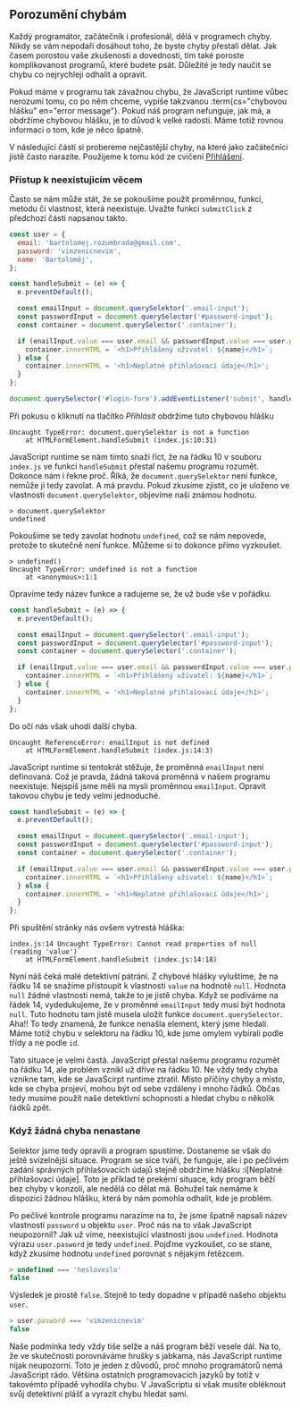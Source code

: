 ## Porozumění chybám

Každý programátor, začátečník i profesionál, dělá v programech chyby. Nikdy se vám nepodaří dosáhout toho, že byste chyby přestali dělat. Jak časem porostou vaše zkušenosti a dovednosti, tím také poroste komplikovanost programů, které budete psát. Důležité je tedy naučit se chybu co nejrychleji odhalit a opravit.

Pokud máme v programu tak závažnou chybu, že JavaScript runtime vůbec nerozumí tomu, co po něm chceme, vypíše takzvanou :term{cs="chybovou hlášku" en="error message"}. Pokud náš program nefunguje, jak má, a obdržíme chybovou hlášku, je to důvod k velké radosti. Máme totiž rovnou informaci o tom, kde je něco špatně.

V následující částí si probereme nejčastější chyby, na které jako začátečníci jistě často narazíte. Použijeme k tomu kód ze cvičení [Přihlášení](/kurzy/daweb/zaklady-js/udalosti-formulare/ulozky-na-doma#cvdoma>prihlaseni).

### Přístup k neexistujicím věcem

Často se nám může stát, že se pokoušíme použít proměnnou, funkci, metodu či vlastnost, která neexistuje. Uvažte funkci `submitClick` z předchozí části napsanou takto.

```js
const user = {
  email: 'bartolomej.rozumbrada@gmail.com',
  password: 'vimzenicnevim',
  name: 'Bartoloměj',
};

const handleSubmit = (e) => {
  e.preventDefault();

  const emailInput = document.querySelektor('.email-input');
  const passwordInput = document.querySelector('#password-input');
  const container = document.querySelector('.container');

  if (enailInput.value === user.email && passwordInput.value === user.pasword) {
    container.innerHTML = `<h1>Přihlášený uživatel: ${name}</h1>`;
  } else {
    container.innerHTML = '<h1>Neplatné přihlašovací údaje</h1>';
  }
};

document.querySelector('#login-form').addEventListener('submit', handleSubmit);
```

Při pokusu o kliknutí na tlačítko _Přihlásit_ obdržíme tuto chybovou hlášku

```
Uncaught TypeError: document.querySelektor is not a function
    at HTMLFormElement.handleSubmit (index.js:10:31)
```

JavaScript runtime se nám tímto snaží říct, že na řádku 10 v souboru `index.js` ve funkci `handleSubmit` přestal našemu programu rozumět. Dokonce nám i řekne proč. Říká, že `document.querySelektor` není funkce, nemůže ji tedy zavolat. A má pravdu. Pokud zkusíme zjistit, co je uloženo ve vlastnosti `document.querySelektor`, objevíme naši známou hodnotu.

```jscon
> document.querySelektor
undefined
```

Pokoušíme se tedy zavolat hodnotu `undefined`, což se nám nepovede, protože to skutečně není funkce. Můžeme si to dokonce přímo vyzkoušet.

```jscon
> undefined()
Uncaught TypeError: undefined is not a function
    at <anonymous>:1:1
```

Opravíme tedy název funkce a radujeme se, že už bude vše v pořádku. 

```js
const handleSubmit = (e) => {
  e.preventDefault();

  const emailInput = document.querySelector('.email-input');
  const passwordInput = document.querySelector('#password-input');
  const container = document.querySelector('.container');

  if (enailInput.value === user.email && passwordInput.value === user.pasword) {
    container.innerHTML = `<h1>Přihlášený uživatel: ${name}</h1>`;
  } else {
    container.innerHTML = '<h1>Neplatné přihlašovací údaje</h1>';
  }
};
```

Do očí nás však uhodí další chyba.

```
Uncaught ReferenceError: enailInput is not defined
    at HTMLFormElement.handleSubmit (index.js:14:3)
```

JavaScript runtime si tentokrát stěžuje, že proměnná `enailInput` není definovaná. Což je pravda, žádná taková proměnná v našem programu neexistuje. Nejspíš jsme měli na mysli proměnnou `emailInput`. Opravit takovou chybu je tedy velmi jednoduché.

```js
const handleSubmit = (e) => {
  e.preventDefault();

  const emailInput = document.querySelector('.email-input');
  const passwordInput = document.querySelector('#password-input');
  const container = document.querySelector('.container');

  if (emailInput.value === user.email && passwordInput.value === user.pasword) {
    container.innerHTML = `<h1>Přihlášený uživatel: ${name}</h1>`;
  } else {
    container.innerHTML = '<h1>Neplatné přihlašovací údaje</h1>';
  }
};
```

Při spuštění stránky nás ovšem vytrestá hláška:

```
index.js:14 Uncaught TypeError: Cannot read properties of null (reading 'value')
    at HTMLFormElement.handleSubmit (index.js:14:18)
```

Nyní náš čeká malé detektivní pátrání. Z chybové hlášky vyluštíme, že na řádku 14 se snažíme přistoupit k vlastnosti `value` na hodnotě `null`. Hodnota `null` žádné vlastnosti nemá, takže to je jistě chyba. Když se podíváme na řádek 14, vydedukujeme, že v proměnné `emailInput` tedy musí být hodnota `null`. Tuto hodnotu tam jistě musela uložit funkce `document.querySelector`. Aha!! To tedy znamená, že funkce nenašla element, který jsme hledali. Máme totiž chybu v selektoru na řádku 10, kde jsme omylem vybírali podle třídy a ne podle `id`.

Tato situace je velmi častá. JavaScript přestal našemu programu rozumět na řádku 14, ale problém vznikl už dříve na řádku 10. Ne vždy tedy chyba vznikne tam, kde se JavaScirpt runtime ztratil. Místo příčíny chyby a místo, kde se chyba projeví, mohou být od sebe vzdáleny i mnoho řádků. Občas tedy musíme použít naše detektivní schopnosti a hledat chybu o několik řádků zpět.

### Když žádná chyba nenastane

Selektor jsme tedy opravili a program spustíme. Dostaneme se však do ještě svízelnější situace. Program se sice tváří, že funguje, ale i po pečlivém zadání správných přihlašovacích údajů stejně obdržíme hlášku :i[Neplatné přihlašovací údaje]. Toto je příklad té prekérní situace, kdy program běží bez chyby v konzoli, ale nedělá co dělat má. Bohužel tak nemáme k dispozici žádnou hlášku, která by nám pomohla odhalit, kde je problém.

Po pečlivé kontrole programu narazíme na to, že jsme špatně napsali název vlastnosti `password` u objektu `user`. Proč nás na to však JavaScript neupozornil? Jak už víme, neexistující vlastnosti jsou `undefined`. Hodnota výrazu `user.pasword` je tedy `undefined`. Pojďme vyzkoušet, co se stane, když zkusíme hodnotu `undefined` porovnat s nějakým řetězcem.

```js
> undefined === 'hesloveslo'
false
```

Výsledek je prostě `false`. Stejně to tedy dopadne v případě našeho objektu `user`.

```js
> user.pasword === 'vimzenicnevim'
false
```

Naše podmínka tedy vždy tiše selže a náš program běží vesele dál. Na to, že ve skutečnosti porovnáváme hrušky s jabkama, nás JavaScript runtime nijak neupozorní. Toto je jeden z důvodů, proč mnoho programátorů nemá JavaScript rádo. Většina ostatních programovacích jazyků by totiž v takovémto případě vyhodila chybu. V JavaScriptu si však musíte obléknout svůj detektivní plášť a vyrazit chybu hledat sami.

